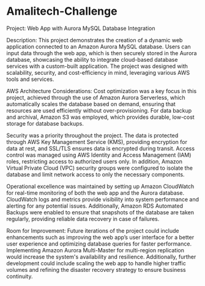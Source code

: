 # Amalitech-Challenge
Project: Web App with Aurora MySQL Database Integration

Description:
This project demonstrates the creation of a dynamic web application connected to an Amazon Aurora MySQL database. Users can input data through the web app, which is then securely stored in the Aurora database, showcasing the ability to integrate cloud-based database services with a custom-built application. The project was designed with scalability, security, and cost-efficiency in mind, leveraging various AWS tools and services.

AWS Architecture Considerations:
Cost optimization was a key focus in this project, achieved through the use of Amazon Aurora Serverless, which automatically scales the database based on demand, ensuring that resources are used efficiently without over-provisioning. For data backup and archival, Amazon S3 was employed, which provides durable, low-cost storage for database backups.

Security was a priority throughout the project. The data is protected through AWS Key Management Service (KMS), providing encryption for data at rest, and SSL/TLS ensures data is encrypted during transit. Access control was managed using AWS Identity and Access Management (IAM) roles, restricting access to authorized users only. In addition, Amazon Virtual Private Cloud (VPC) security groups were configured to isolate the database and limit network access to only the necessary components.

Operational excellence was maintained by setting up Amazon CloudWatch for real-time monitoring of both the web app and the Aurora database. CloudWatch logs and metrics provide visibility into system performance and alerting for any potential issues. Additionally, Amazon RDS Automated Backups were enabled to ensure that snapshots of the database are taken regularly, providing reliable data recovery in case of failures.

Room for Improvement:
Future iterations of the project could include enhancements such as improving the web app’s user interface for a better user experience and optimizing database queries for faster performance. Implementing Amazon Aurora Multi-Master for multi-region replication would increase the system's availability and resilience. Additionally, further development could include scaling the web app to handle higher traffic volumes and refining the disaster recovery strategy to ensure business continuity.
